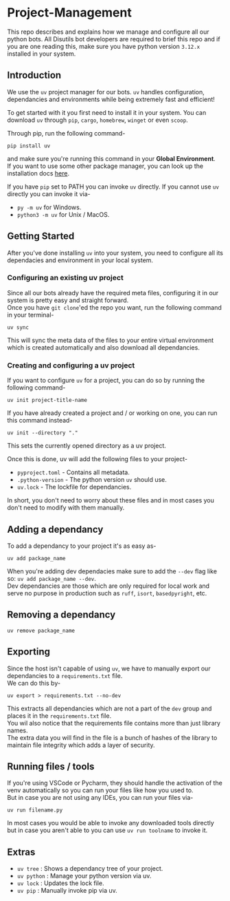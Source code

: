 # Project-Management
This repo describes and explains how we manage and configure all our python bots.
All Disutils bot developers are required to brief this repo and if you are one reading this, make sure you have python version `3.12.x` installed in your system.

## Introduction
We use the `uv` project manager for our bots. `uv` handles configuration, dependancies and environments while being extremely fast and efficient!

To get started with it you first need to install it in your system.
You can download `uv` through `pip`, `cargo`, `homebrew`, `winget` or even `scoop`.

Through pip, run the following command-
```
pip install uv
```
and make sure you're running this command in your **Global Environment**.\
If you want to use some other package manager, you can look up the installation docs [here](https://docs.astral.sh/uv/getting-started/installation/#installing-uv).

If you have `pip` set to PATH you can invoke `uv` directly. If you cannot use `uv` directly you can invoke it via-
- `py -m uv` for Windows.
- `python3 -m uv` for Unix / MacOS.


## Getting Started
After you've done installing `uv` into your system, you need to configure all its dependacies and environment in your local system.


### Configuring an existing uv project
Since all our bots already have the required meta files, configuring it in our system is pretty easy and straight forward.\
Once you have `git clone`'ed the repo you want, run the following command in your terminal-
```
uv sync
```
This will sync the meta data of the files to your entire virtual environment which is created automatically and also download all dependancies.

### Creating and configuring a uv project
If you want to configure `uv` for a project, you can do so by running the following command-
```
uv init project-title-name
```
If you have already created a project and / or working on one, you can run this command instead-
```
uv init --directory "."
```
This sets the currently opened directory as a uv project.

Once this is done, uv will add the following files to your project-
- `pyproject.toml` - Contains all metadata.
- `.python-version` - The python version `uv` should use.
- `uv.lock` - The lockfile for dependancies.

In short, you don't need to worry about these files and in most cases you don't need to modify with them manually.


## Adding a dependancy
To add a dependancy to your project it's as easy as-
```
uv add package_name
```
When you're adding dev dependacies make sure to add the `--dev` flag like so: `uv add package_name --dev`.\
Dev dependancies are those which are only required for local work and serve no purpose in production such as `ruff`, `isort`, `basedpyright`, etc.


## Removing a dependancy
```
uv remove package_name
```


## Exporting
Since the host isn't capable of using `uv`, we have to manually export our dependancies to a `requirements.txt` file.\
We can do this by-
```
uv export > requirements.txt --no-dev
```
This extracts all dependancies which are not a part of the `dev` group and places it in the `requirements.txt` file.\
You wil also notice that the requirements file contains more than just library names.\
The extra data you will find in the file is a bunch of hashes of the library to maintain file integrity which adds a layer of security.


## Running files / tools
If you're using VSCode or Pycharm, they should handle the activation of the venv automatically so you can run your files like how you used to.\
But in case you are not using any IDEs, you can run your files via-
```
uv run filename.py
```
In most cases you would be able to invoke any downloaded tools directly but in case you aren't able to you can use `uv run toolname` to invoke it.


## Extras
- `uv tree` : Shows a dependancy tree of your project.
- `uv python` : Manage your python version via uv.
- `uv lock` : Updates the lock file.
- `uv pip` : Manually invoke pip via uv.
